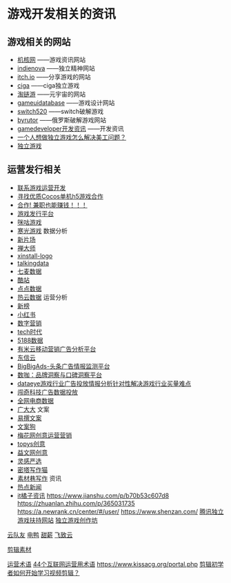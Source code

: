 <!--
 * @features: 功能
 * @description: 说明
 * @Date: 2022-05-02 00:56:29
 * @Author: judu233(769471424@qq.com)
 * @LastEditTime: 2022-10-06 15:13:34
 * @LastEditors: judu233
-->
# 游戏开发相关的资讯
## 游戏相关的网站
- [机核网](https://www.gcores.com/news)
——游戏资讯网站
- [indienova](https://indienova.com/)
——独立精神网站
- [itch.io](https://itch.io/)
——分享游戏的网站
- [ciga](https://www.ciga.me/publisher)
——ciga独立游戏
- [淘链游](https://www.taolianyou.com/)
——元宇宙的网站
- [gameuidatabase](https://www.gameuidatabase.com/index.php)
——游戏设计网站
- [switch520](https://switch520.com/)
——switch破解游戏
- [byrutor](https://s1.byrutor.com/) 
——俄罗斯破解游戏网站
- [gamedeveloper开发资讯](https://www.gamedeveloper.com/)
——开发资讯
- [一个人想做独立游戏怎么解决美工问题？](https://www.zhihu.com/question/269884674)
- [独立游戏](https://www.indiexpo.net/)


## 运营发行相关
- [联系游戏运营开发](https://forum.cocos.org/t/topic/134206)
- [寻找优质Cocos单机h5游戏合作](https://forum.cocos.org/t/topic/133884)
- [合作! 兼职也能赚钱！！！](https://forum.cocos.org/t/topic/133370)
- [游戏发行平台](https://www.drupalren.com/a/61574.html)
- [咪咕游戏](https://www.migufun.com/)
- [寒光游戏](https://www.hanguangyouxi.com/)
数据分析
- [新片场](https://www.xinpianchang.com/)
- [禅大师](https://www.chandashi.com/) 
- [xinstall-logo](https://www.xinstall.com/)
- [talkingdata](https://www.talkingdata.com/)  
- [七麦数据](https://www.qimai.cn/) 
- [酷站](https://www.kuchuan.com/)
- [点点数据](https://app.diandian.com/) 
- [热云数据](http://adinsights-global.com/) 
运营分析
- [新榜](https://www.newrank.cn/)  
- [小红书](https://www.qian-gua.com/)  
- [数字营销](https://www.digichuan.com/)  
- [tech时代](https://www.techshidai.com/) 
- [5188数据](https://www.5118.com/) 
- [有米云移动营销广告分析平台](https://appgrowing.cn/) 
- [东信云](https://www.marketingdesk.cn/) 
- [BigBigAds-头条广告情报监测平台](https://bigbigads.io/)  
- [数咖：品牌洞察与口碑洞察平台](https://www.midu.com/shuka)
- [dataeye游戏行业广告投放情报分析针对性解决游戏行业买量难点](https://www.dataeye.com/adxray.html)  
- [闯奇科技广告数据投放](https://www.cqaso.com/) 
- [全网电商数据](https://www.adbug.cn/) 
- [广大大](https://www.guangdada.net/) 
文案
- [易撰文案](https://www.yizhuan5.com/?rd=1)
- [文案狗](http://wenangou.com/)
- [梅花网创意运营营销](https://www.meihua.info/) 
- [topys创意](https://www.topys.cn/)
- [益文网创意](https://www.yievent.com/)
- [灵感严选](https://www.001ppt.cn/plan)
- [密塔写作猫](https://xiezuocat.com/#/)
- [素材巷写作](http://sucaixiang.com/)
资讯
- [热点新闻](https://www.anyknew.com/#/)
- [it橘子资讯](https://www.itjuzi.com/) 
https://www.jianshu.com/p/b70b53c607d8
https://zhuanlan.zhihu.com/p/365031735
https://a.newrank.cn/center/#/user/
https://www.shenzan.com/
[腾讯独立游戏扶持网站](https://gwb.tencent.com/)
[独立游戏创作坊](https://creator.indieclub.net/t/UnityEngine)

[云队友](https://www.duiyou360.com/)
[电鸭](https://eleduck.com/)
[甜薪](https://www.txgc.com/market/taskwall/?category=QcBxF5wbTF60009)
[飞致云](https://www.fit2cloud.com/metersphere/index.html) 

[剪辑素材](https://www.zhihu.com/question/368291589/answer/2162096351)

[运营术语](https://zhuanlan.zhihu.com/p/365031735)
[44个互联网运营用术语](https://www.jianshu.com/p/b70b53c607d8)
https://www.kissacg.org/portal.php
[剪辑初学者如何开始学习视频剪辑？](https://www.zhihu.com/question/22457234)